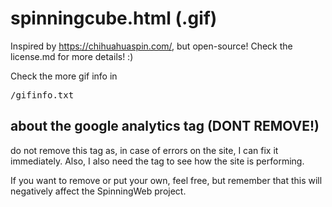 # spinningcube.html (.gif)
Inspired by https://chihuahuaspin.com/, but open-source!
Check the license.md for more details! :)

Check the more gif info in <pre>/gifinfo.txt</pre>

## about the google analytics tag (DONT REMOVE!)
do not remove this tag as, in case of errors on the site, I can fix it immediately. Also, I also need the tag to see how the site is performing.

If you want to remove or put your own, feel free, but remember that this will negatively affect the SpinningWeb project.
